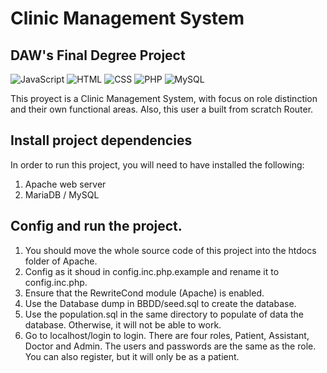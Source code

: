 # Clinic Management System
## DAW's Final Degree Project
![JavaScript](https://img.shields.io/badge/JavaScript-ES6-yellow?logo=javascript)
![HTML](https://img.shields.io/badge/HTML-gray?logo=html5)
![CSS](https://img.shields.io/badge/CSS-gray?logo=css3)
![PHP](https://img.shields.io/badge/PHP-gray?logo=php)
![MySQL](https://img.shields.io/badge/MySQL-gray?logo=mysql)

This proyect is a Clinic Management System, with focus on role distinction and their own functional areas.
Also, this user a built from scratch Router.

## Install project dependencies

In order to run this project, you will need to have installed the following:
1. Apache web server
2. MariaDB / MySQL

## Config and run the project.

1. You should move the whole source code of this project into the htdocs folder of Apache.
2. Config as it shoud in config.inc.php.example and rename it to config.inc.php.
3. Ensure that the RewriteCond module (Apache) is enabled.
4. Use the Database dump in BBDD/seed.sql to create the database.
5. Use the population.sql in the same directory to populate of data the database. Otherwise, it will not be able to work.
6. Go to localhost/login to login. There are four roles, Patient, Assistant, Doctor and Admin. The users and passwords are the same as the role. You can also register, but it will only be as a patient.
